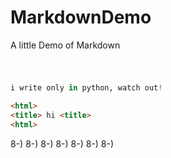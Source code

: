 # MarkdownDemo

A little Demo of Markdown
#
```Python

i write only in python, watch out!


```

```html
<html>
<title> hi <title>
<html>

```

8-) 8-) 8-) 8-) 8-) 8-) 8-)

[id]: https://octodex.github.com/images/dojocat.jpg  "The Dojocat"

